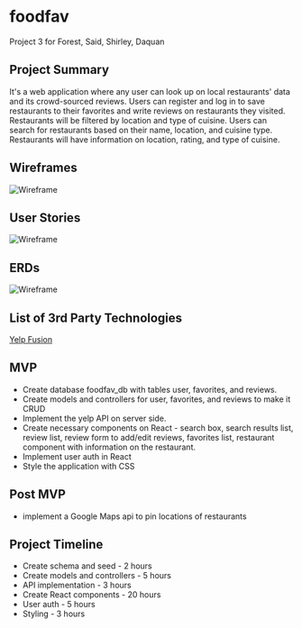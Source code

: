 # foodfav
Project 3 for Forest, Said, Shirley, Daquan

## Project Summary

It's a web application where any user can look up on local restaurants' data and its crowd-sourced reviews. Users can register and log in to save restaurants to their favorites and write reviews on restaurants they visited. Restaurants will be filtered by location and type of cuisine. Users can search for restaurants based on their name, location, and cuisine type. Restaurants will have information on location, rating, and type of cuisine. 


## Wireframes
![Wireframe](./wireframe/wireframe.jpg)

## User Stories
![Wireframe](./wireframe/feature.jpg)
## ERDs

![Wireframe](./wireframe/erd.jpg)

## List of 3rd Party Technologies

[Yelp Fusion](https://www.yelp.com/fusion)

## MVP
- Create database foodfav_db with tables user, favorites, and reviews.
- Create models and controllers for user, favorites, and reviews to make it CRUD
- Implement the yelp API on server side. 
- Create necessary components on React - search box, search results list, review list, review form to add/edit reviews, favorites list, restaurant component with information on the restaurant. 
- Implement user auth in React
- Style the application with CSS

## Post MVP
- implement a Google Maps api to pin locations of restaurants


## Project Timeline
- Create schema and seed - 2 hours
- Create models and controllers - 5 hours
- API implementation - 3 hours
- Create React components - 20 hours
- User auth - 5 hours
- Styling - 3 hours
